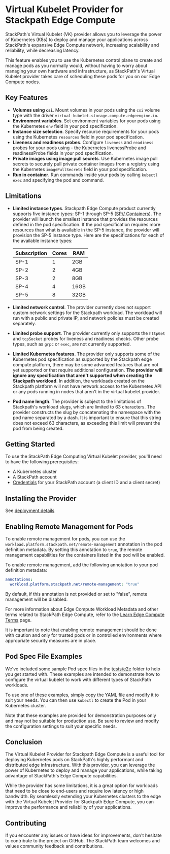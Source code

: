 # Virtual Kubelet Provider for Stackpath Edge Compute

StackPath's Virtual Kubelet (VK) provider allows you to leverage the power of Kubernetes (K8s) to deploy and manage your applications across StackPath's expansive Edge Compute network, increasing scalability and reliability, while decreasing latency.

This feature enables you to use the Kubernetes control plane to create and manage pods as you normally would, without having to worry about managing your own hardware and infrastructure, as StackPath's Virtual Kubelet provider takes care of scheduling these pods for you on our Edge Compute nodes.

## Key Features

- **Volumes using `csi`**. Mount volumes in your pods using the `csi` volume type with the driver `virtual-kubelet.storage.compute.edgeengine.io`.
- **Environment variables**. Set environment variables for your pods using the Kubernetes `env` field in your pod specification.
- **Instance size selection**. Specify resource requirements for your pods using the Kubernetes `resources` field in your pod specification.
- **Liveness and readiness probes**. Configure `liveness` and `readiness` probes for your pods using - the Kubernetes livenessProbe and readinessProbe fields in your pod specification.
- **Private images using image pull secrets**. Use Kubernetes image pull secrets to securely pull private container images from a registry using the Kubernetes `imagePullSecrets` field in your pod specification.
- **Run in container**. Run commands inside your pods by calling `kubectl exec` and specifying the pod and command.

## Limitations

- **Limited instance types**. Stackpath Edge Compute product currently supports five instance types: SP-1 through SP-5 ([SP// Containers](https://www.stackpath.com/products/containers/)). The provider will launch the smallest instance that provides the resources defined in the pod specification. If the pod specification requires more resources than what is available in the SP-5 instance, the provider will provision the SP-5 instance type.
Here are the specifications for each of the available instance types:

    | Subscription | Cores | RAM  |
    | ---  |---| ---  |
    | SP-1 | 1 | 2GB  |
    | SP-2 | 2 | 4GB  |
    | SP-3 | 2 | 8GB  |
    | SP-4 | 4 | 16GB |
    | SP-5 | 8 | 32GB |

- **Limited network control**. The provider currently does not support custom network settings for the Stackpath workload. The workload will run with a public and private IP, and network policies must be created separately.
- **Limited probe support**. The provider currently only supports the `httpGet` and `tcpSocket` probes for liveness and readiness checks. Other probe types, such as `grpc` or `exec`, are not currently supported.
- **Limited Kubernetes features**. The provider only supports some of the Kubernetes pod specification as supported by the Stackpath edge compute platform, there may be some advanced features that are not yet supported or that require additional configuration. **The provider will ignore any specification that aren't supported when creating the Stackpath workload**.
In addition, the workloads created on the Stackpath platform will not have network access to the Kubernetes API or any pods running in nodes that aren't in the virtual kubelet provider.
- **Pod name length**. The provider is subject to the limitations of Stackpath's workload slugs, which are limited to 63 characters. The provider constructs the slug by concatenating the namespace with the pod name separated by a dash. It is important to ensure that this string does not exceed 63 characters, as exceeding this limit will prevent the pod from being created.

## Getting Started

To use the StackPath Edge Computing Virtual Kubelet provider, you'll need to have the following prerequisites:

- A Kubernetes cluster
- A StackPath account
- [Credentials](https://stackpath.dev/docs/stackpath-api-authentication#api-credentials) for your StackPath account (a client ID and a client secret)

## Installing the Provider

See [deployment details](./deployment/README.md)

## Enabling Remote Management for Pods

To enable remote management for pods, you can use the `workload.platform.stackpath.net/remote-management` annotation in the pod definition metadata. By setting this annotation to `true`, the remote management capabilities for the containers listed in the pod will be enabled. 

To enable remote management, add the following annotation to your pod definition metadata:

```yaml
annotations:
  workload.platform.stackpath.net/remote-management: "true"
```
By default, if this annotation is not provided or set to "false", remote management will be disabled.

For more information about Edge Compute Workload Metadata and other terms related to StackPath Edge Compute, refer to the [Learn Edge Compute Terms](https://support.stackpath.com/hc/en-us/articles/360059500391-Learn-Edge-Compute-Terms) page.

It is important to note that enabling remote management should be done with caution and only for trusted pods or in controlled environments where appropriate security measures are in place.

## Pod Spec File Examples

We've included some sample Pod spec files in the [tests/e2e](tests/e2e/) folder to help you get started with. These examples are intended to demonstrate how to configure the virtual kubelet to work with different types of StackPath workloads.

To use one of these examples, simply copy the YAML file and modify it to suit your needs. You can then use `kubectl` to create the Pod in your Kubernetes cluster.

Note that these examples are provided for demonstration purposes only and may not be suitable for production use. Be sure to review and modify the configuration settings to suit your specific needs.

## Conclusion

The Virtual Kubelet Provider for Stackpath Edge Compute is a useful tool for deploying Kubernetes pods on StackPath's highly performant and distributed edge infrastructure. With this provider, you can leverage the power of Kubernetes to deploy and manage your applications, while taking advantage of StackPath's Edge Compute capabilities.

While the provider has some limitations, it is a great option for workloads that need to be close to end-users and require low latency or high bandwidth. By seamlessly extending your Kubernetes clusters to the edge with the Virtual Kubelet Provider for Stackpath Edge Compute, you can improve the performance and reliability of your applications.

## Contributing

If you encounter any issues or have ideas for improvements, don't hesitate to contribute to the project on GitHub. The StackPath team welcomes and values community feedback and contributions.
